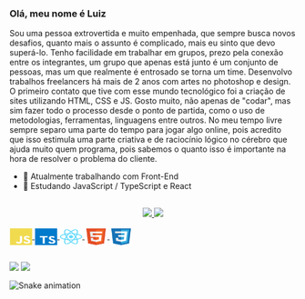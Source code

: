 ### Olá, meu nome é Luiz
<p>
Sou uma pessoa extrovertida e muito empenhada, que sempre busca novos desafios, quanto mais o assunto é complicado, mais eu sinto que 
devo superá-lo.  
Tenho facilidade em trabalhar em grupos, prezo pela conexão entre os integrantes, um grupo que apenas está junto é um conjunto de pessoas, mas um que realmente é entrosado se torna um time.
Desenvolvo trabalhos freelancers há mais de 2 anos com artes no photoshop e design. O primeiro contato que tive com esse mundo tecnológico foi a criação de sites utilizando HTML, CSS e JS. Gosto muito, não apenas de "codar", mas sim fazer todo o processo desde o ponto de partida, como o uso de metodologias, ferramentas, linguagens entre outros. 
No meu tempo livre sempre separo uma parte do tempo para jogar algo online, pois acredito que isso estimula uma parte criativa e de raciocínio lógico no cérebro que ajuda muito quem programa, pois sabemos o quanto isso é importante na hora de resolver o problema do cliente.

</p>

- 🔭 Atualmente trabalhando com Front-End
- 🌱 Estudando JavaScript / TypeScript e React

##

<div align="center">
  <a href="https://github.com/lhgrdev">
  <img height="180em" src="https://github-readme-stats.vercel.app/api?username=lhgrdev&show_icons=true&theme=dracula&include_all_commits=true&count_private=true"/>
  <img height="180em" src="https://github-readme-stats.vercel.app/api/top-langs/?username=lhgrdev&layout=compact&langs_count=7&theme=dracula"/>
</div>

<div style="display: inline_block"><br>
  <img align="center" alt="Luiz-Js" height="30" width="40" src="https://raw.githubusercontent.com/devicons/devicon/master/icons/javascript/javascript-plain.svg">
  <img align="center" alt="Luiz-Ts" height="30" width="40" src="https://raw.githubusercontent.com/devicons/devicon/master/icons/typescript/typescript-plain.svg">
  <img align="center" alt="Luiz-React" height="30" width="40" src="https://raw.githubusercontent.com/devicons/devicon/master/icons/react/react-original.svg">
  <img align="center" alt="Luiz-HTML" height="30" width="40" src="https://raw.githubusercontent.com/devicons/devicon/master/icons/html5/html5-original.svg">
  <img align="center" alt="Luiz-CSS" height="30" width="40" src="https://raw.githubusercontent.com/devicons/devicon/master/icons/css3/css3-original.svg">
</div>
  
##
  
  <div> 
</a> 
  <a href = "mailto:luizhgrodrigues@outloo.com"><img src="https://img.shields.io/badge/-Gmail-%23333?style=for-the-badge&logo=gmail&logoColor=white" target="_blank"></a>
  <a href="https://www.linkedin.com/in/luiz-henrique-góes-rodrigues-10713b230/" target="_blank"><img src="https://img.shields.io/badge/-LinkedIn-%230077B5?style=for-the-badge&logo=linkedin&logoColor=white" target="_blank"></a> 
 
  ![Snake animation](https://github.com/lhgrdev/LLhgr/blob/output/github-contribution-grid-snake.svg)
 
</div>
